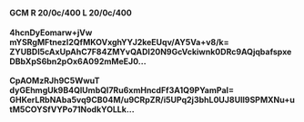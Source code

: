 #### GCM R 20/0c/400 L 20/0c/400
**4hcnDyEomarw+jVw**<br/>**mYSRgMFtnezl2QfMKOVxghYYJ2keEUqv/AY5Va+v8/k=**<br/>**ZYUBDI5cAxUpAhC7F84ZMYvQADI20N9GcVckiwnk0DRc9AQjqbafspxeDBbXpS6bn2pOx6A092mMeEJ0...**<br/><br/>
**CpAOMzRJh9C5WwuT**<br/>**dyGEhmgUk9B4QlUmbQl7Ru6xmHncdFf3A1Q9PYamPaI=**<br/>**GHKerLRbNAba5vq9CB04M/u9CRpZR/i5UPq2j3bhL0UJ8UlI9SPMXNu+utM5COYSfVYPo71NodkYOLLk...**